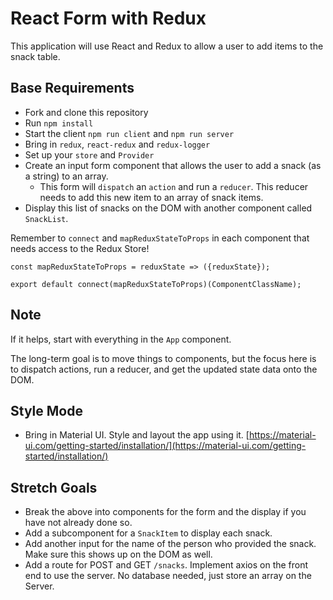 # React Form with Redux

This application will use React and Redux to allow a user to add items to the snack table.

## Base Requirements

- Fork and clone this repository
- Run `npm install`
- Start the client `npm run client` and `npm run server`
- Bring in `redux`, `react-redux` and `redux-logger`
- Set up your `store` and `Provider`
- Create an input form component that allows the user to add a snack (as a string) to an array. 
  - This form will `dispatch` an `action` and run a `reducer`. This reducer needs to add this new item to an array of snack items.
- Display this list of snacks on the DOM with another component called `SnackList`.

Remember to `connect` and `mapReduxStateToProps` in each component that needs access to the Redux Store! 

```
const mapReduxStateToProps = reduxState => ({reduxState});

export default connect(mapReduxStateToProps)(ComponentClassName);
```

## Note

If it helps, start with everything in the `App` component.

The long-term goal is to move things to components, but the focus here is to dispatch actions, run a reducer, and get the updated state data onto the DOM.


## Style Mode

- Bring in Material UI. Style and layout the app using it. [https://material-ui.com/getting-started/installation/](https://material-ui.com/getting-started/installation/)

## Stretch Goals

- Break the above into components for the form and the display if you have not already done so.
- Add a subcomponent for a `SnackItem` to display each snack.
- Add another input for the name of the person who provided the snack. Make sure this shows up on the DOM as well.
- Add a route for POST and GET `/snacks`. Implement axios on the front end to use the server. No database needed, just store an array on the Server.
